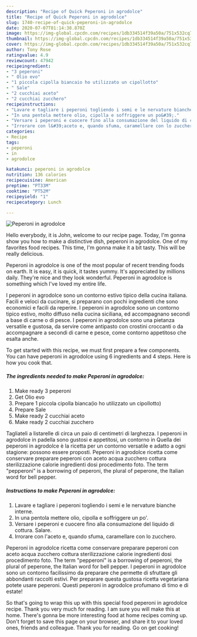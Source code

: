 ```yaml
---
description: "Recipe of Quick Peperoni in agrodolce"
title: "Recipe of Quick Peperoni in agrodolce"
slug: 1740-recipe-of-quick-peperoni-in-agrodolce
date: 2020-07-07T01:14:38.870Z
image: https://img-global.cpcdn.com/recipes/1db334514f39a50a/751x532cq70/peperoni-in-agrodolce-recipe-main-photo.jpg
thumbnail: https://img-global.cpcdn.com/recipes/1db334514f39a50a/751x532cq70/peperoni-in-agrodolce-recipe-main-photo.jpg
cover: https://img-global.cpcdn.com/recipes/1db334514f39a50a/751x532cq70/peperoni-in-agrodolce-recipe-main-photo.jpg
author: Tony Rose
ratingvalue: 4.9
reviewcount: 47942
recipeingredient:
- "3 peperoni"
- " Olio evo"
- "1 piccola cipolla biancaio ho utilizzato un cipollotto"
- " Sale"
- "2 cucchiai aceto"
- "2 cucchiai zucchero"
recipeinstructions:
- "Lavare e tagliare i peperoni togliendo i semi e le nervature bianche interne."
- "In una pentola mettere olio, cipolla e soffriggere un po&#39;."
- "Versare i peperoni e cuocere fino alla consumazione del liquido di cottura. Salare."
- "Irrorare con l&#39;aceto e, quando sfuma, caramellare con lo zucchero."
categories:
- Recipe
tags:
- peperoni
- in
- agrodolce

katakunci: peperoni in agrodolce 
nutrition: 136 calories
recipecuisine: American
preptime: "PT33M"
cooktime: "PT52M"
recipeyield: "1"
recipecategory: Lunch

---
```



![Peperoni in agrodolce](https://img-global.cpcdn.com/recipes/1db334514f39a50a/751x532cq70/peperoni-in-agrodolce-recipe-main-photo.jpg)

Hello everybody, it is John, welcome to our recipe page. Today, I'm gonna show you how to make a distinctive dish, peperoni in agrodolce. One of my favorites food recipes. This time, I'm gonna make it a bit tasty. This will be really delicious.

Peperoni in agrodolce is one of the most popular of recent trending foods on earth. It is easy, it is quick, it tastes yummy. It's appreciated by millions daily. They're nice and they look wonderful. Peperoni in agrodolce is something which I've loved my entire life.

I peperoni in agrodolce sono un contorno estivo tipico della cucina italiana. Facili e veloci da cucinare, si preparano con pochi ingredienti che sono economici e facili da reperire. I peperoni in agrodolce sono un contorno tipico estivo, molto diffuso nella cucina siciliana, ed accompagnano secondi a base di carne o di pesce. I peperoni in agrodolce sono una pietanza versatile e gustosa, da servire come antipasto con crostini croccanti o da accompagnare a secondi di carne e pesce, come contorno appetitoso che esalta anche.


To get started with this recipe, we must first prepare a few components. You can have peperoni in agrodolce using 6 ingredients and 4 steps. Here is how you cook that.

<!--inarticleads1-->

##### The ingredients needed to make Peperoni in agrodolce:

1. Make ready 3 peperoni
1. Get  Olio evo
1. Prepare 1 piccola cipolla bianca(io ho utilizzato un cipollotto)
1. Prepare  Sale
1. Make ready 2 cucchiai aceto
1. Make ready 2 cucchiai zucchero


Tagliateli a listarelle di circa un paio di centimetri di larghezza. I peperoni in agrodolce in padella sono gustosi e appetitosi, un contorno in Quella dei peperoni in agrodolce è la ricetta per un contorno versatile e adatto a ogni stagione: possono essere proposti. Peperoni in agrodolce ricetta come conservare preparare peperoni con aceto acqua zucchero cottura sterilizzazione calorie ingredienti dosi procedimento foto. The term &#34;pepperoni&#34; is a borrowing of peperoni, the plural of peperone, the Italian word for bell pepper. 

<!--inarticleads2-->

##### Instructions to make Peperoni in agrodolce:

1. Lavare e tagliare i peperoni togliendo i semi e le nervature bianche interne.
1. In una pentola mettere olio, cipolla e soffriggere un po&#39;.
1. Versare i peperoni e cuocere fino alla consumazione del liquido di cottura. Salare.
1. Irrorare con l&#39;aceto e, quando sfuma, caramellare con lo zucchero.


Peperoni in agrodolce ricetta come conservare preparare peperoni con aceto acqua zucchero cottura sterilizzazione calorie ingredienti dosi procedimento foto. The term &#34;pepperoni&#34; is a borrowing of peperoni, the plural of peperone, the Italian word for bell pepper. I peperoni in agrodolce sono un contorno facilissimo da preparare che permette di sfruttare gli abbondanti raccolti estivi. Per preparare questa gustosa ricetta vegetariana potete usare peperoni. Questi peperoni in agrodolce profumano di timo e di estate! 

So that's going to wrap this up with this special food peperoni in agrodolce recipe. Thank you very much for reading. I am sure you will make this at home. There's gonna be more interesting food at home recipes coming up. Don't forget to save this page on your browser, and share it to your loved ones, friends and colleague. Thank you for reading. Go on get cooking!
